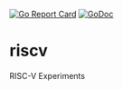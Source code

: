 [![Go Report Card](https://goreportcard.com/badge/github.com/deadsy/riscv)](https://goreportcard.com/report/github.com/deadsy/riscv)
[![GoDoc](https://godoc.org/github.com/deadsy/riscv?status.svg)](https://godoc.org/github.com/deadsy/riscv)

# riscv
RISC-V Experiments
